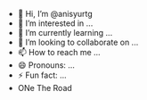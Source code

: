 - 👋 Hi, I’m @anisyurtg
- 👀 I’m interested in ...
- 🌱 I’m currently learning ...
- 💞️ I’m looking to collaborate on ...
- 📫 How to reach me ...
- 😄 Pronouns: ...
- ⚡ Fun fact: ...
- ONe The Road

<!---
anisyurtg/anisyurtg is a ✨ special ✨ repository because its `README.md` (this file) appears on your GitHub profile.
You can click the Preview link to take a look at your changes.
--->
